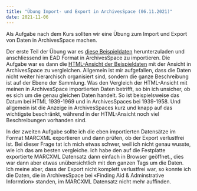 ```yaml
---
title: "Übung Import- und Export in ArchivesSpace (06.11.2021)"
date: 2021-11-06
---
```

Als Aufgabe nach dem Kurs sollten wir eine Übung zum Import und Export von Daten in ArchivesSpace machen. 

Der erste Teil der Übung war es [diese Beispieldaten](https://guides.nyu.edu/ld.php?content_id=23198351) herunterzuladen und anschliessend im EAD Format in ArchivesSpace zu importieren. Die Aufgabe war es dann die [HTML-Ansicht der Beispieldaten](https://guides.nyu.edu/ld.php?content_id=23198351) mit der Ansicht in ArchivesSpace zu vergleichen. Allgemein ist mir aufgefallen, dass die Daten nicht weiter hierarchisch organisiert sind, sondern die ganze Beschreibung ist auf der Ebene der Sammlung. Was den Vergleich der HTML-Ansicht mit meinen in ArchivesSpace importierten Daten betrifft, so bin ich unsicher, ob es sich um die genau gleichen Daten handelt. So ist beispielsweise das Datum bei HTML 1939-1969 und in ArchivesSpaces bei 1939-1958. Und allgemein ist die Anzeige in ArchivesSpaces kurz und knapp auf das wichtigste beschränkt, während in der HTML-Ansicht noch viel Beschreibungen vorhanden sind.

In der zweiten Aufgabe sollte ich die eben importierten Datensätze im Format MARCXML exportieren und dann prüfen, ob der Export verlustfrei ist. Bei dieser Frage tat ich mich etwas schwer, weil ich nicht genau wusste, wie ich das am besten vergleiche. Ich habe den auf die Festplatte exportierte MARCXML Datensatz dann einfach in Browser geöffnet., dies war dann aber etwas unübersichtlich mit den ganzen Tags um die Daten. Ich meine aber, dass der Export nicht komplett verlustfrei war, so konnte ich die Daten, die in ArchivesSpace bei «Finding Aid & Adminstrative Informtion» standen, im MARCXML Datensatz nicht mehr auffinden.
